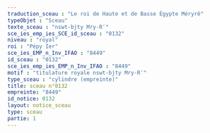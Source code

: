 ```yaml
---
traduction_sceau : "Le roi de Haute et de Basse Égypte Méryrê"
typeObjet : "Sceau"
texte_sceau : "nswt-bjty Mry-Rʿ"
sce_ies_emp_ies_SCE_id_sceau : "0132"
niveau : "royal"
roi : "Pépy Ier"
sce_ies_EMP_n_Inv_IFAO : "8449"
id_sceau : "0132"
sce_ies_emp_ies_EMP_n_Inv_IFAO : "8449"
motif : "titulature royale nswt-bjty Mry-Rʿ"
type_sceau : "cylindre (empreinte)"
title: sceau n°0132
empreinte: "8449"
id_notice: 0132
layout: notice_sceau
type: sceau
partie: 1
---
```


